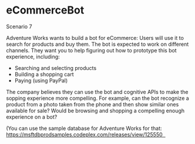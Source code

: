 # eCommerceBot
Scenario 7

Adventure Works wants to build a bot for eCommerce: Users will use it to search for products and buy them. The bot is expected to work on different channels. They want you to help figuring out how to prototype this bot experience, including: 
 - Searching and selecting products 
 - Building a shopping cart 
 - Paying (using PayPal) 

The company believes they can use the bot and cognitive APIs to make the sopping experience more compelling. For example, can the bot recognize a product from a photo taken from the phone and then show similar ones available for sale? Would be browsing and shopping a compelling enough experience on a bot? 

(You can use the sample database for Adventure Works for that: https://msftdbprodsamples.codeplex.com/releases/view/125550   